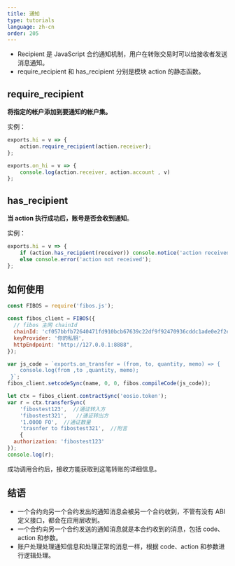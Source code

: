 ```yaml
---
title: 通知
type: tutorials
language: zh-cn
order: 205
---
```


* Recipient 是 JavaScript 合约通知机制，用户在转账交易时可以给接收者发送消息通知。
* require_recipient 和 has_recipient 分别是模块 action 的静态函数。

## require_recipient

**将指定的帐户添加到要通知的帐户集。**

实例：

```javascript
exports.hi = v => {
    action.require_recipient(action.receiver);
};

exports.on_hi = v => {
    console.log(action.receiver, action.account , v)
};
```

## has_recipient

**当 action 执行成功后，账号是否会收到通知**。

实例：

```javascript
exports.hi = v => {
    if (action.has_recipient(receiver)) console.notice('action received')
    else console.error('action not received');
};
```

## 如何使用

```javascript
const FIBOS = require('fibos.js');

const fibos_client = FIBOS({
  // fibos 主网 chainId
  chainId: 'cf057bbfb72640471fd910bcb67639c22df9f92470936cddc1ade0e2f2e7dc4f',
  keyProvider: '你的私钥',
  httpEndpoint: "http://127.0.0.1:8888",
});

var js_code = `exports.on_transfer = (from, to, quantity, memo) => {
	console.log(from ,to ,quantity, memo);
 }`;
fibos_client.setcodeSync(name, 0, 0, fibos.compileCode(js_code));

let ctx = fibos_client.contractSync('eosio.token');
var r = ctx.transferSync(
    'fibostest123',  //通证转入方
    'fibostest321',   //通证转出方
    '1.0000 FO',  //通证数量
    'trasnfer to fibostest321',  //附言
    {
  authorization: 'fibostest123'
});
console.log(r);
```

成功调用合约后，接收方能获取到这笔转账的详细信息。



## 结语

* 一个合约向另一个合约发出的通知消息会被另一个合约收到，不管有没有 ABI 定义接口，都会在应用层收到。
* 一个合约向另一个合约发送的通知消息就是本合约收到的消息，包括 code、action 和参数。
* 账户处理处理通知信息和处理正常的消息一样，根据 code、action 和参数进行逻辑处理。